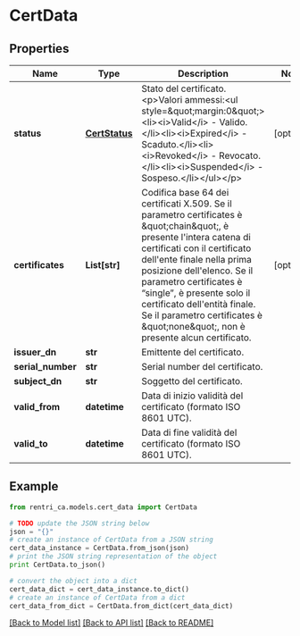 # CertData


## Properties
Name | Type | Description | Notes
------------ | ------------- | ------------- | -------------
**status** | [**CertStatus**](CertStatus.md) | Stato del certificato.&lt;p&gt;Valori ammessi:&lt;ul style&#x3D;\&quot;margin:0\&quot;&gt;&lt;li&gt;&lt;i&gt;Valid&lt;/i&gt; - Valido.&lt;/li&gt;&lt;li&gt;&lt;i&gt;Expired&lt;/i&gt; - Scaduto.&lt;/li&gt;&lt;li&gt;&lt;i&gt;Revoked&lt;/i&gt; - Revocato.&lt;/li&gt;&lt;li&gt;&lt;i&gt;Suspended&lt;/i&gt; - Sospeso.&lt;/li&gt;&lt;/ul&gt;&lt;/p&gt; | [optional] 
**certificates** | **List[str]** | Codifica base 64 dei certificati X.509. Se il parametro certificates è \&quot;chain\&quot;, è presente l&#39;intera catena di certificati con il certificato dell&#39;ente finale nella prima posizione dell&#39;elenco. Se il parametro certificates è “single”, è presente solo il certificato dell&#39;entità finale. Se il parametro certificates è \&quot;none\&quot;, non è presente alcun certificato. | [optional] 
**issuer_dn** | **str** | Emittente del certificato. | 
**serial_number** | **str** | Serial number del certificato. | 
**subject_dn** | **str** | Soggetto del certificato. | 
**valid_from** | **datetime** | Data di inizio validità del certificato (formato ISO 8601 UTC). | 
**valid_to** | **datetime** | Data di fine validità del certificato (formato ISO 8601 UTC). | 

## Example

```python
from rentri_ca.models.cert_data import CertData

# TODO update the JSON string below
json = "{}"
# create an instance of CertData from a JSON string
cert_data_instance = CertData.from_json(json)
# print the JSON string representation of the object
print CertData.to_json()

# convert the object into a dict
cert_data_dict = cert_data_instance.to_dict()
# create an instance of CertData from a dict
cert_data_from_dict = CertData.from_dict(cert_data_dict)
```
[[Back to Model list]](../README.md#documentation-for-models) [[Back to API list]](../README.md#documentation-for-api-endpoints) [[Back to README]](../README.md)


